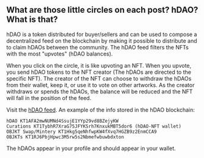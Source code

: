 ## What are those little circles on each post? hDAO? What is that?
hDAO is a token distributed for buyer/sellers and can be used to compose a decentralized feed on the blockchain by making it possible to distribute and to claim hDAOs between the community. The hDAO feed filters the NFTs with the most "upvotes" (hDAO balances).

When you click on the circle, it is like upvoting an NFT. When you upvote, you send hDAO tokens to the NFT creator (The hDAOs are directed to the specific NFT). The creator of the NFT can choose to withdraw the hDAOs from their wallet, keep it, or use it to vote on other artworks. As the creator withdraws or spends the hDAOs, the balance will be reduced and the NFT will fall in the position of the feed.

Visit the [hDAO feed](https://hicetnunc.xyz/hdao).
An example of the info stored in the hDAO blockchain:

```OBJKT KT1RJ6PbjHpwc3M5rw5s2Nbmefwbuwbdxton
hDAO KT1AFA2mwNUMNd4SsujE1YYp29vd8BZejyKW
Curations KT1TybhR7XraG75JFYKSrh7KnxukMBT5dor6 (hDAO-NFT wallet)
OBJKT Swap/Mintery KT1Hkg5qeNhfwpKW4fXvq7HGZB9z2EnmCCA9
OBJKTs KT1RJ6PbjHpwc3M5rw5s2Nbmefwbuwbdxton
```

The hDAOs appear in your profile and should appear in your wallet.